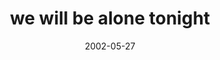 ---
layout: base.njk
title : 'we will be alone tonight' 
view_title : 'we will be alone tonight' 
year : '2002' 
date : '2002-05-27' 
img_file : '/drawing/wewillbealonetonight.png' 
html_file : 'wewillbealonetonight' 
next_html : 'twopiecesofstring2.html' 
year_order : '104' 
permalink : "title/{{html_file}}.html"
---